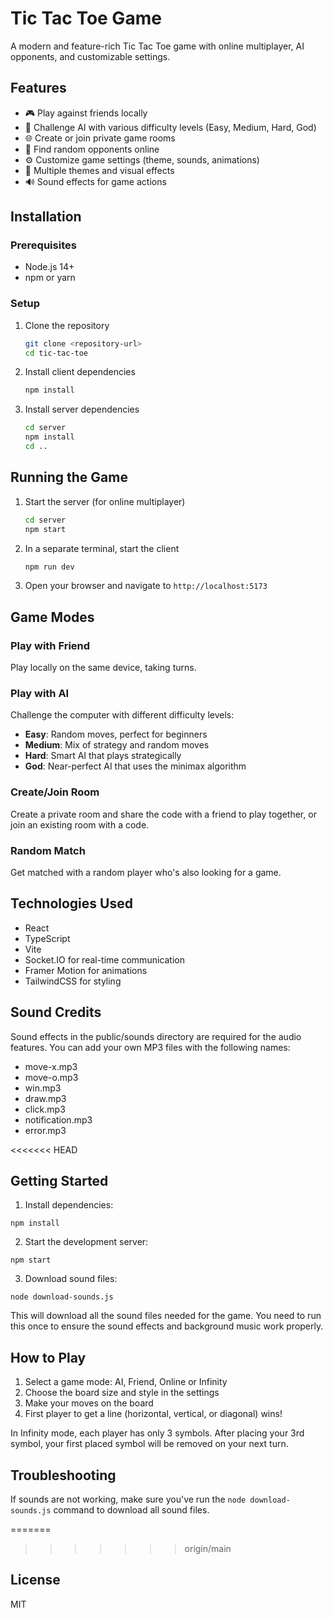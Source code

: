 # Tic Tac Toe Game

A modern and feature-rich Tic Tac Toe game with online multiplayer, AI opponents, and customizable settings.

## Features

- 🎮 Play against friends locally
- 🤖 Challenge AI with various difficulty levels (Easy, Medium, Hard, God)
- 🌐 Create or join private game rooms
- 🔄 Find random opponents online
- ⚙️ Customize game settings (theme, sounds, animations)
- 🎨 Multiple themes and visual effects
- 🔊 Sound effects for game actions

## Installation

### Prerequisites

- Node.js 14+
- npm or yarn

### Setup

1. Clone the repository
   ```bash
   git clone <repository-url>
   cd tic-tac-toe
   ```

2. Install client dependencies
   ```bash
   npm install
   ```

3. Install server dependencies
   ```bash
   cd server
   npm install
   cd ..
   ```

## Running the Game

1. Start the server (for online multiplayer)
   ```bash
   cd server
   npm start
   ```

2. In a separate terminal, start the client
   ```bash
   npm run dev
   ```

3. Open your browser and navigate to `http://localhost:5173`

## Game Modes

### Play with Friend
Play locally on the same device, taking turns.

### Play with AI
Challenge the computer with different difficulty levels:
- **Easy**: Random moves, perfect for beginners
- **Medium**: Mix of strategy and random moves
- **Hard**: Smart AI that plays strategically
- **God**: Near-perfect AI that uses the minimax algorithm

### Create/Join Room
Create a private room and share the code with a friend to play together, or join an existing room with a code.

### Random Match
Get matched with a random player who's also looking for a game.

## Technologies Used

- React
- TypeScript
- Vite
- Socket.IO for real-time communication
- Framer Motion for animations
- TailwindCSS for styling

## Sound Credits

Sound effects in the public/sounds directory are required for the audio features.
You can add your own MP3 files with the following names:
- move-x.mp3
- move-o.mp3
- win.mp3
- draw.mp3
- click.mp3
- notification.mp3
- error.mp3

<<<<<<< HEAD
## Getting Started

1. Install dependencies:
```
npm install
```

2. Start the development server:
```
npm start
```

3. Download sound files:
```
node download-sounds.js
```

This will download all the sound files needed for the game. You need to run this once to ensure the sound effects and background music work properly.

## How to Play

1. Select a game mode: AI, Friend, Online or Infinity
2. Choose the board size and style in the settings
3. Make your moves on the board
4. First player to get a line (horizontal, vertical, or diagonal) wins!

In Infinity mode, each player has only 3 symbols. After placing your 3rd symbol, your first placed symbol will be removed on your next turn.

## Troubleshooting

If sounds are not working, make sure you've run the `node download-sounds.js` command to download all sound files.

=======
>>>>>>> origin/main
## License

MIT 